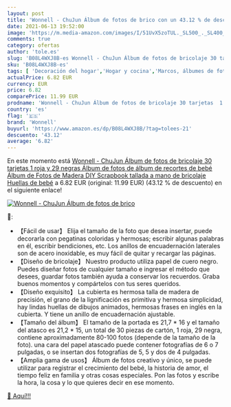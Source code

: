 ```yaml
---
layout: post
title: 'Wonnell - ChuJun Álbum de fotos de brico con un 43.12 % de descuento'
date: 2021-06-13 19:52:00
image: 'https://m.media-amazon.com/images/I/51UvX5zoTUL._SL500_._SL400_.jpg'
comments: true
category: ofertas
author: 'tole.es'
slug: 'B08L4WXJ8B-es Wonnell - ChuJun Álbum de fotos de bricolaje 30 tarjetas 1...'
sku: 'B08L4WXJ8B-es'
tags: [ 'Decoración del hogar','Hogar y cocina','Marcos, álbumes de fotos y accesorios','bebé','wonnell','Álbumes de fotos', ]
actualPrice: 6.82 EUR
currency: EUR
price: 6.82
comparePrice: 11.99 EUR
prodname: 'Wonnell - ChuJun Álbum de fotos de bricolaje 30 tarjetas  1 roja y 29 negras   Álbum de fotos de álbum de recortes de bebé  Álbum de Fotos de Madera DIY Scrapbook tallada a mano de bricolaje Huellas de bebé'
country: 'es'
flag: '🇪🇸'
brand: 'Wonnell'
buyurl: 'https://www.amazon.es/dp/B08L4WXJ8B/?tag=tolees-21'
descuento: '43.12'
average: '6.82'
---
```


En este momento está [Wonnell - ChuJun Álbum de fotos de bricolaje 30 tarjetas  1 roja y 29 negras   Álbum de fotos de álbum de recortes de bebé  Álbum de Fotos de Madera DIY Scrapbook tallada a mano de bricolaje Huellas de bebé](https://www.amazon.es/dp/B08L4WXJ8B/?tag=tolees-21) a 6.82 EUR (original: 11.99 EUR) (43.12 %  de descuento) en el siguiente enlace!

[![Wonnell - ChuJun Álbum de fotos de brico](https://m.media-amazon.com/images/I/51UvX5zoTUL._SL500_._SL400_.jpg)](https://www.amazon.es/dp/B08L4WXJ8B/?tag=tolees-21)

🔎:

- 【Fácil de usar】 Elija el tamaño de la foto que desea insertar, puede decorarla con pegatinas coloridas y hermosas; escribir algunas palabras en él, escribir bendiciones, etc. Los anillos de encuadernación laterales son de acero inoxidable, es muy fácil de quitar y recargar las páginas.
- 【Diseño de bricolaje】 Nuestro producto utiliza papel de cuero negro. Puedes diseñar fotos de cualquier tamaño e ingresar el método que desees, guardar fotos también ayuda a conservar los recuerdos. Graba buenos momentos y compártelos con tus seres queridos.
- 【Diseño exquisito】 La cubierta es hermosa talla de madera de precisión, el grano de la lignificación es primitiva y hermosa simplicidad, hay lindas huellas de dibujos animados, hermosas frases en inglés en la cubierta. Y tiene un anillo de encuadernación ajustable.
- 【Tamaño del álbum】 El tamaño de la portada es 21,7 * 16 y el tamaño del atasco es 21,2 * 15, un total de 30 piezas de cartón, 1 roja, 29 negra, contiene aproximadamente 80-100 fotos (depende de la tamaño de la foto). una cara del papel atascado puede contener fotografías de 6 o 7 pulgadas, o se insertan dos fotografías de 5, 5 y dos de 4 pulgadas.
- 【Amplia gama de usos】 Álbum de fotos creativo y único, se puede utilizar para registrar el crecimiento del bebé, la historia de amor, el tiempo feliz en familia y otras cosas especiales. Pon las fotos y escribe la hora, la cosa y lo que quieres decir en ese momento.

[🛒 Aquí!!!](https://www.amazon.es/dp/B08L4WXJ8B/?tag=tolees-21)
